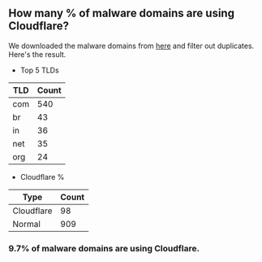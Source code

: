 ## How many % of malware domains are using Cloudflare?


We downloaded the malware domains from [here](https://urlhaus.abuse.ch) and filter out duplicates.
Here's the result.


[//]: # (start replacement)


- Top 5 TLDs

| TLD | Count |
| --- | --- |
| com | 540 |
| br | 43 |
| in | 36 |
| net | 35 |
| org | 24 |


- Cloudflare %

| Type | Count |
| --- | --- |
| Cloudflare | 98 |
| Normal | 909 |


### 9.7% of malware domains are using Cloudflare.